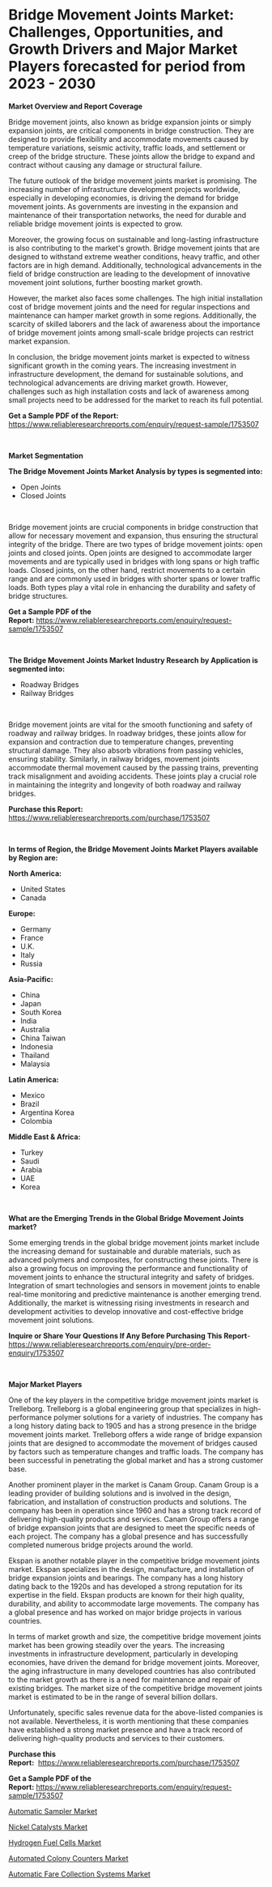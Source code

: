 <p><h1>Bridge Movement Joints Market: Challenges, Opportunities, and Growth Drivers and Major Market Players forecasted for period from 2023 - 2030</h1></p><p><strong>Market Overview and Report Coverage</strong></p>
<p><p>Bridge movement joints, also known as bridge expansion joints or simply expansion joints, are critical components in bridge construction. They are designed to provide flexibility and accommodate movements caused by temperature variations, seismic activity, traffic loads, and settlement or creep of the bridge structure. These joints allow the bridge to expand and contract without causing any damage or structural failure.</p><p>The future outlook of the bridge movement joints market is promising. The increasing number of infrastructure development projects worldwide, especially in developing economies, is driving the demand for bridge movement joints. As governments are investing in the expansion and maintenance of their transportation networks, the need for durable and reliable bridge movement joints is expected to grow.</p><p>Moreover, the growing focus on sustainable and long-lasting infrastructure is also contributing to the market's growth. Bridge movement joints that are designed to withstand extreme weather conditions, heavy traffic, and other factors are in high demand. Additionally, technological advancements in the field of bridge construction are leading to the development of innovative movement joint solutions, further boosting market growth.</p><p>However, the market also faces some challenges. The high initial installation cost of bridge movement joints and the need for regular inspections and maintenance can hamper market growth in some regions. Additionally, the scarcity of skilled laborers and the lack of awareness about the importance of bridge movement joints among small-scale bridge projects can restrict market expansion.</p><p>In conclusion, the bridge movement joints market is expected to witness significant growth in the coming years. The increasing investment in infrastructure development, the demand for sustainable solutions, and technological advancements are driving market growth. However, challenges such as high installation costs and lack of awareness among small projects need to be addressed for the market to reach its full potential.</p></p>
<p><strong>Get a Sample PDF of the Report:</strong> <a href="https://www.reliableresearchreports.com/enquiry/request-sample/1753507">https://www.reliableresearchreports.com/enquiry/request-sample/1753507</a></p>
<p>&nbsp;</p>
<p><strong>Market Segmentation</strong></p>
<p><strong>The Bridge Movement Joints Market Analysis by types is segmented into:</strong></p>
<p><ul><li>Open Joints</li><li>Closed Joints</li></ul></p>
<p>&nbsp;</p>
<p><p>Bridge movement joints are crucial components in bridge construction that allow for necessary movement and expansion, thus ensuring the structural integrity of the bridge. There are two types of bridge movement joints: open joints and closed joints. Open joints are designed to accommodate larger movements and are typically used in bridges with long spans or high traffic loads. Closed joints, on the other hand, restrict movements to a certain range and are commonly used in bridges with shorter spans or lower traffic loads. Both types play a vital role in enhancing the durability and safety of bridge structures.</p></p>
<p><strong>Get a Sample PDF of the Report:</strong>&nbsp;<a href="https://www.reliableresearchreports.com/enquiry/request-sample/1753507">https://www.reliableresearchreports.com/enquiry/request-sample/1753507</a></p>
<p>&nbsp;</p>
<p><strong>The Bridge Movement Joints Market Industry Research by Application is segmented into:</strong></p>
<p><ul><li>Roadway Bridges</li><li>Railway Bridges</li></ul></p>
<p>&nbsp;</p>
<p><p>Bridge movement joints are vital for the smooth functioning and safety of roadway and railway bridges. In roadway bridges, these joints allow for expansion and contraction due to temperature changes, preventing structural damage. They also absorb vibrations from passing vehicles, ensuring stability. Similarly, in railway bridges, movement joints accommodate thermal movement caused by the passing trains, preventing track misalignment and avoiding accidents. These joints play a crucial role in maintaining the integrity and longevity of both roadway and railway bridges.</p></p>
<p><strong>Purchase this Report:</strong>&nbsp; <a href="https://www.reliableresearchreports.com/purchase/1753507">https://www.reliableresearchreports.com/purchase/1753507</a></p>
<p>&nbsp;</p>
<p><strong>In terms of Region, the Bridge Movement Joints Market Players available by Region are:</strong></p>
<p>
    <p> <strong> North America: </strong>
        <ul>
            <li>United States</li>
            <li>Canada</li>
        </ul>
        </p> 
    <p> <strong> Europe: </strong>
        <ul>
            <li>Germany</li>
            <li>France</li>
            <li>U.K.</li>
            <li>Italy</li>
            <li>Russia</li>
        </ul>
        </p> 
    <p> <strong> Asia-Pacific: </strong>
        <ul>
            <li>China</li>
            <li>Japan</li>
            <li>South Korea</li>
            <li>India</li>
            <li>Australia</li>
            <li>China Taiwan</li>
            <li>Indonesia</li>
            <li>Thailand</li>
            <li>Malaysia</li>
        </ul>
        </p> 
    <p> <strong> Latin America: </strong>
        <ul>
            <li>Mexico</li>
            <li>Brazil</li>
            <li>Argentina Korea</li>
            <li>Colombia</li>
        </ul>
        </p> 
    <p> <strong> Middle East & Africa: </strong>
        <ul>
            <li>Turkey</li>
            <li>Saudi</li>
            <li>Arabia</li>
            <li>UAE</li>
            <li>Korea</li>
        </ul>
    </p>
    </p>
<p>&nbsp;</p>
<p><strong>What are the Emerging Trends in the Global Bridge Movement Joints market?</strong></p>
<p><p>Some emerging trends in the global bridge movement joints market include the increasing demand for sustainable and durable materials, such as advanced polymers and composites, for constructing these joints. There is also a growing focus on improving the performance and functionality of movement joints to enhance the structural integrity and safety of bridges. Integration of smart technologies and sensors in movement joints to enable real-time monitoring and predictive maintenance is another emerging trend. Additionally, the market is witnessing rising investments in research and development activities to develop innovative and cost-effective bridge movement joint solutions.</p></p>
<p><strong>Inquire or Share Your Questions If Any Before Purchasing This Report</strong>- <a href="https://www.reliableresearchreports.com/enquiry/pre-order-enquiry/1753507">https://www.reliableresearchreports.com/enquiry/pre-order-enquiry/1753507</a></p>
<p>&nbsp;</p>
<p><strong>Major Market Players</strong></p>
<p><p>One of the key players in the competitive bridge movement joints market is Trelleborg. Trelleborg is a global engineering group that specializes in high-performance polymer solutions for a variety of industries. The company has a long history dating back to 1905 and has a strong presence in the bridge movement joints market. Trelleborg offers a wide range of bridge expansion joints that are designed to accommodate the movement of bridges caused by factors such as temperature changes and traffic loads. The company has been successful in penetrating the global market and has a strong customer base.</p><p>Another prominent player in the market is Canam Group. Canam Group is a leading provider of building solutions and is involved in the design, fabrication, and installation of construction products and solutions. The company has been in operation since 1960 and has a strong track record of delivering high-quality products and services. Canam Group offers a range of bridge expansion joints that are designed to meet the specific needs of each project. The company has a global presence and has successfully completed numerous bridge projects around the world.</p><p>Ekspan is another notable player in the competitive bridge movement joints market. Ekspan specializes in the design, manufacture, and installation of bridge expansion joints and bearings. The company has a long history dating back to the 1920s and has developed a strong reputation for its expertise in the field. Ekspan products are known for their high quality, durability, and ability to accommodate large movements. The company has a global presence and has worked on major bridge projects in various countries.</p><p>In terms of market growth and size, the competitive bridge movement joints market has been growing steadily over the years. The increasing investments in infrastructure development, particularly in developing economies, have driven the demand for bridge movement joints. Moreover, the aging infrastructure in many developed countries has also contributed to the market growth as there is a need for maintenance and repair of existing bridges. The market size of the competitive bridge movement joints market is estimated to be in the range of several billion dollars.</p><p>Unfortunately, specific sales revenue data for the above-listed companies is not available. Nevertheless, it is worth mentioning that these companies have established a strong market presence and have a track record of delivering high-quality products and services to their customers.</p></p>
<p><strong>Purchase this Report:</strong>&nbsp;&nbsp;<a href="https://www.reliableresearchreports.com/purchase/1753507">https://www.reliableresearchreports.com/purchase/1753507</a></p>
<p></p>
<p><strong>Get a Sample PDF of the Report:</strong>&nbsp;<a href="https://www.reliableresearchreports.com/enquiry/request-sample/1753507">https://www.reliableresearchreports.com/enquiry/request-sample/1753507</a></p>
<p><p><a href="https://medium.com/@kartik.reportprime/automatic-sampler-market-research-report-its-history-and-forecast-2023-to-2030-d3dfc15f98bf">Automatic Sampler Market</a></p><p><a href="https://github.com/NorbertYates/Market-Research-Report-List-2/blob/main/nickel-catalysts-market.md">Nickel Catalysts Market</a></p><p><a href="https://medium.com/@abhishekreliable23/hydrogen-fuel-cells-market-size-reveals-the-best-marketing-channels-in-global-industry-497d8e60d9d0">Hydrogen Fuel Cells Market</a></p><p><a href="https://medium.com/@chiragreportprime4/automated-colony-counters-market-the-key-to-successful-business-strategy-forecast-till-2030-c735655898dd">Automated Colony Counters Market</a></p><p><a href="https://medium.com/@smriti.reportprime/automatic-fare-collection-systems-market-furnishes-information-on-market-share-market-trends-and-8a87eeb17f0f">Automatic Fare Collection Systems Market</a></p></p>